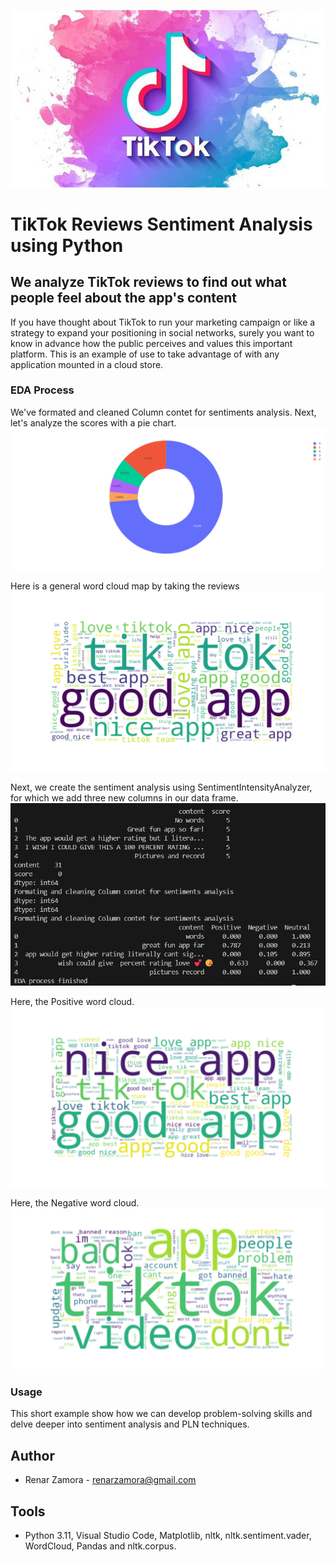 ![alt text](TikTok.jpg)

**TikTok Reviews Sentiment Analysis using Python**
==================================================

**We analyze TikTok reviews to find out what people feel about the app's content**
----------------------------------------------------------------------------------
If you have thought about TikTok to run your marketing campaign or like a strategy to expand your positioning in social networks, surely you want to know in advance how the public perceives and values this important platform. This is an example of use to take advantage of with any application mounted in a cloud store.

### EDA Process
We've formated and cleaned Column contet for sentiments analysis.
Next, let's analyze the scores with a pie chart.
![alt text](pie_plot_1.png)  

Here is a general word cloud map by taking the reviews
![alt text](Word_cloud_map1.png)

Next, we create the sentiment analysis using SentimentIntensityAnalyzer, for which we add three new columns in our data frame.
![alt text](eda_picture1.png)

Here, the Positive word cloud.
![alt text](Word_cloud_map2.png)

Here, the Negative word cloud.
![alt text](Word_cloud_map3.png)

### Usage
This short example show how we can develop problem-solving skills and delve deeper into sentiment analysis and PLN techniques.

**Author**
------------

* Renar Zamora - renarzamora@gmail.com

**Tools**
----------------
* Python 3.11, Visual Studio Code, Matplotlib, nltk, nltk.sentiment.vader, WordCloud, Pandas and nltk.corpus.
